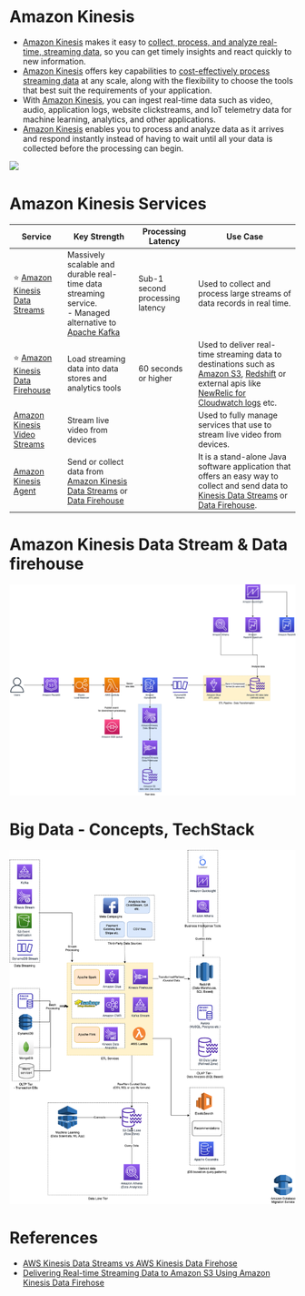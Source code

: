 # Amazon Kinesis
- [Amazon Kinesis](https://aws.amazon.com/kinesis/) makes it easy to [collect, process, and analyze real-time, streaming data](../../../../1_HLDDesignComponents/5_BigDataComponents/ETLServices/StreamProcessing/Readme.md), so you can get timely insights and react quickly to new information.
- [Amazon Kinesis]() offers key capabilities to [cost-effectively process streaming data](../../../../1_HLDDesignComponents/5_BigDataComponents/ETLServices/StreamProcessing/Readme.md) at any scale, along with the flexibility to choose the tools that best suit the requirements of your application. 
- With [Amazon Kinesis](), you can ingest real-time data such as video, audio, application logs, website clickstreams, and IoT telemetry data for machine learning, analytics, and other applications. 
- [Amazon Kinesis]() enables you to process and analyze data as it arrives and respond instantly instead of having to wait until all your data is collected before the processing can begin.

![](https://k21academy.com/wp-content/uploads/2020/12/2020-12-12-13_15_47-AWS-Certified-Solutions-Architect-Slides-v3.5.pdf-Personal-Microsoft%E2%80%8B-Edge.png)

# Amazon Kinesis Services

| Service                                                                                            | Key Strength                                                                                                                                                                     | Processing Latency              | Use Case                                                                                                                                                                                                                                                                                                                                        |
|----------------------------------------------------------------------------------------------------|----------------------------------------------------------------------------------------------------------------------------------------------------------------------------------|---------------------------------|-------------------------------------------------------------------------------------------------------------------------------------------------------------------------------------------------------------------------------------------------------------------------------------------------------------------------------------------------|
| :star: [Amazon Kinesis Data Streams](../../../5_MessageBrokerServices/AmazonKinesisDataStreams.md) | Massively scalable and durable real-time data streaming service.<br/>- Managed alternative to [Apache Kafka](../../../../1_HLDDesignComponents/4_MessageBrokers/Kafka/Readme.md) | Sub-1 second processing latency | Used to collect and process large streams of data records in real time.                                                                                                                                                                                                                                                                         |
| :star: [Amazon Kinesis Data Firehouse](AmazonKinesisDataFirehouse/Readme.md)                       | Load streaming data into data stores and analytics tools                                                                                                                         | 60 seconds or higher            | Used to deliver real-time streaming data to destinations such as [Amazon S3](../../../7_StorageServices/3_ObjectStorageS3/Readme.md), [Redshift](../../StorageDBs/DataWarehouse/AmazonRedshift.md) or external apis like [NewRelic for Cloudwatch logs](https://docs.aws.amazon.com/AmazonCloudWatch/latest/logs/SubscriptionFilters.html) etc. |
| [Amazon Kinesis Video Streams](https://aws.amazon.com/kinesis/video-streams)                       | Stream live video from devices                                                                                                                                                   |                                 | Used to fully manage services that use to stream live video from devices.                                                                                                                                                                                                                                                                       |
| [Amazon Kinesis Agent](https://docs.aws.amazon.com/streams/latest/dev/writing-with-agents.html)    | Send or collect data from [Amazon Kinesis Data Streams](../../../5_MessageBrokerServices/AmazonKinesisDataStreams.md) or [Data Firehouse](AmazonKinesisDataFirehouse/Readme.md)  |                                 | It is a stand-alone Java software application that offers an easy way to collect and send data to [Kinesis Data Streams](../../../5_MessageBrokerServices/AmazonKinesisDataStreams.md) or [Data Firehouse](AmazonKinesisDataFirehouse/Readme.md).                                                                                               |

# Amazon Kinesis Data Stream & Data firehouse

![](../../../../3_HLDDesignProblems/AWSStreamProcessingUsingGlueAndS3/AWS-Stream-Processing-Using-Glue-&-S3.png)

# Big Data - Concepts, TechStack

![](../../../../1_HLDDesignComponents/5_BigDataComponents/BigData-ETL-OLTP-OLAP-DataLake.png)

# References
- [AWS Kinesis Data Streams vs AWS Kinesis Data Firehose](https://www.whizlabs.com/blog/aws-kinesis-data-streams-vs-aws-kinesis-data-firehose/)
- [Delivering Real-time Streaming Data to Amazon S3 Using Amazon Kinesis Data Firehose](https://towardsdatascience.com/delivering-real-time-streaming-data-to-amazon-s3-using-amazon-kinesis-data-firehose-2cda5c4d1efe)
